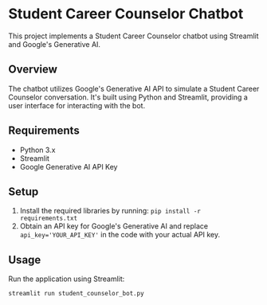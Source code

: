 # Student Career Counselor Chatbot

This project implements a Student Career Counselor chatbot using Streamlit and Google's Generative AI.

## Overview

The chatbot utilizes Google's Generative AI API to simulate a Student Career Counselor conversation. It's built using Python and Streamlit, providing a user interface for interacting with the bot.

## Requirements

- Python 3.x
- Streamlit
- Google Generative AI API Key

## Setup

1. Install the required libraries by running: `pip install -r requirements.txt`
2. Obtain an API key for Google's Generative AI and replace `api_key='YOUR_API_KEY'` in the code with your actual API key.

## Usage

Run the application using Streamlit:

```bash
streamlit run student_counselor_bot.py

